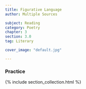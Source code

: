```yaml
---
title: Figurative Language
author: Multiple Sources

subject: Reading
category: Poetry
chapter: 3
section: 3.0
tag: Literary

cover_image: "default.jpg"

---
```

### Practice

{% include section_collection.html %}

